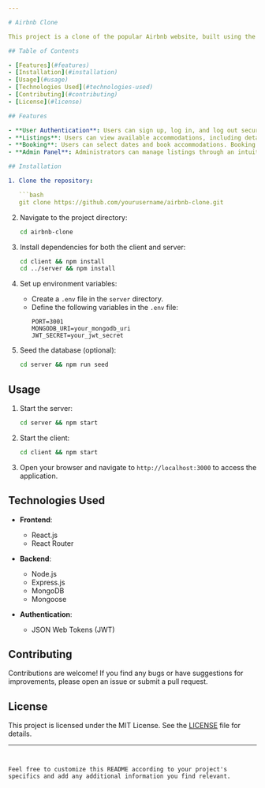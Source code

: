 ```yaml
---

# Airbnb Clone

This project is a clone of the popular Airbnb website, built using the MERN (MongoDB, Express.js, React.js, Node.js) stack. It aims to replicate the core features and functionalities of Airbnb, allowing users to browse, search, and book accommodations.

## Table of Contents

- [Features](#features)
- [Installation](#installation)
- [Usage](#usage)
- [Technologies Used](#technologies-used)
- [Contributing](#contributing)
- [License](#license)

## Features

- **User Authentication**: Users can sign up, log in, and log out securely. Authentication is handled using JSON Web Tokens (JWT).
- **Listings**: Users can view available accommodations, including details such as price, location, and amenities.
- **Booking**: Users can select dates and book accommodations. Booking information is stored securely.
- **Admin Panel**: Administrators can manage listings through an intuitive admin panel.

## Installation

1. Clone the repository:

   ```bash
   git clone https://github.com/yourusername/airbnb-clone.git
   ```

2. Navigate to the project directory:

   ```bash
   cd airbnb-clone
   ```

3. Install dependencies for both the client and server:

   ```bash
   cd client && npm install
   cd ../server && npm install
   ```

4. Set up environment variables:
   - Create a `.env` file in the `server` directory.
   - Define the following variables in the `.env` file:
     ```
     PORT=3001
     MONGODB_URI=your_mongodb_uri
     JWT_SECRET=your_jwt_secret
     ```

5. Seed the database (optional):

   ```bash
   cd server && npm run seed
   ```

## Usage

1. Start the server:

   ```bash
   cd server && npm start
   ```

2. Start the client:

   ```bash
   cd client && npm start
   ```

3. Open your browser and navigate to `http://localhost:3000` to access the application.

## Technologies Used

- **Frontend**:
  - React.js
  - React Router

- **Backend**:
  - Node.js
  - Express.js
  - MongoDB
  - Mongoose

- **Authentication**:
  - JSON Web Tokens (JWT)

## Contributing

Contributions are welcome! If you find any bugs or have suggestions for improvements, please open an issue or submit a pull request.

## License

This project is licensed under the MIT License. See the [LICENSE](LICENSE) file for details.

---
```


Feel free to customize this README according to your project's specifics and add any additional information you find relevant.
